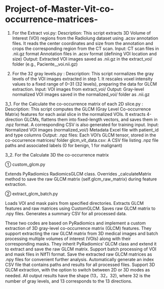 # Project-of-Master-Vit-co-occurrence-matrices-
1. For the Extract voi.py:
Description:
This script extracts 3D Volume of Interest (VOI) regions from the Radiolung dataset using .acsv annotation files. It reads the center coordinates and size from the annotation and crops the corresponding region from the CT scan.
Input:
CT scan files in .nii.gz format
Annotation files in .acsv format (defining VOI location and size)
Output:
Extracted VOI images saved as .nii.gz in the extract_voi/ folder
(e.g., Paciente_<id>_voi.nii.gz)

2. For the 32 gray levels.py :
Description:
This script normalizes the gray levels of the VOI images extracted in step 1. It rescales voxel intensity values to a fixed range of 0–31 (32 levels), preparing the data for GLCM extraction.
Input:
VOI images from extract_voi/
Output:
Gray-level normalized VOI images saved in the normalized_voi/ folder as .nii.gz

3_1. For the Calculate the co-occurrence matrix of each 2D slice.py :
Description:
This script computes the GLCM (Gray Level Co-occurrence Matrix) features for each axial slice in the normalized VOIs. It extracts 4-direction GLCMs, flattens them into fixed-length vectors, and saves them in .npz format. A corresponding CSV is also generated for training input.
Input:
Normalized VOI images (normalized_voi/)
Metadata Excel file with patient_id and type columns
Output:
.npz files: Each VOI’s GLCM tensor, stored in the co-occurrence matrices/ folder
glcm_vit_data.csv: A CSV file listing .npz file paths and associated labels (0 for benign, 1 for malignant)

3_2. For the Calculate 3D the co-occurrence matrix

① custom_glcm.py

Extends PyRadiomics RadiomicsGLCM class.
Overrides _calculateMatrix method to save the raw GLCM matrix (self.glcm_raw_matrix) during feature extraction.

② extract_glcm_batch.py

Loads VOI and mask pairs from specified directories.
Extracts GLCM features and raw matrices using CustomGLCM.
Saves raw GLCM matrix to .npy files.
Generates a summary CSV for all processed data.

These two codes are based on PyRadiomics and implement a custom extraction of 3D gray-level co-occurrence matrix (GLCM) features. They support extracting the raw GLCM matrix from 3D medical images and batch processing multiple volumes of interest (VOIs) along with their corresponding masks.
They inherit PyRadiomics’ GLCM class and extend it to extract and save the raw GLCM matrix.
Support batch processing of VOI and mask files in NIfTI format.
Save the extracted raw GLCM matrices as .npy files for convenient further analysis.
Automatically generate an index CSV file that contains paths and results for all processed files.
Support 3D GLCM extraction, with the option to switch between 2D or 3D modes as needed.
All output results have the shape (13，32，32), where 32 is the number of gray levels, and 13 corresponds to the 13 directions.

